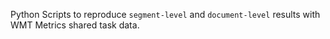Python Scripts to reproduce `segment-level` and `document-level` results with WMT Metrics shared task data.